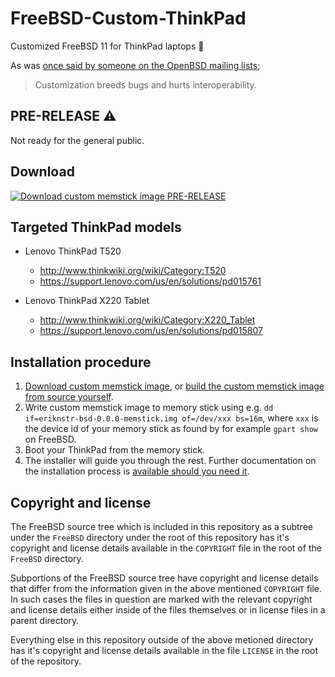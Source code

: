 # FreeBSD-Custom-ThinkPad

Customized FreeBSD 11 for ThinkPad laptops 🐅

As was [once said by someone on the OpenBSD mailing lists](http://marc.info/?l=openbsd-misc&m=145358748924473&w=4);

>Customization breeds bugs and hurts interoperability.

## PRE-RELEASE ⚠️

Not ready for the general public.

## Download

[![Download custom memstick image PRE-RELEASE][msimgdl]][msimg]

## Targeted ThinkPad models

* Lenovo ThinkPad T520
  - http://www.thinkwiki.org/wiki/Category:T520
  - https://support.lenovo.com/us/en/solutions/pd015761

* Lenovo ThinkPad X220 Tablet
  - http://www.thinkwiki.org/wiki/Category:X220_Tablet
  - https://support.lenovo.com/us/en/solutions/pd015807

## Installation procedure

1. [Download custom memstick image][msimg], or [build the custom memstick image from source yourself](docs/build.md).
2. Write custom memstick image to memory stick using e.g. `dd if=eriknstr-bsd-0.0.0-memstick.img of=/dev/xxx bs=16m`, where `xxx` is the device id of your memory stick as found by for example `gpart show` on FreeBSD.
3. Boot your ThinkPad from the memory stick.
4. The installer will guide you through the rest. Further documentation on the installation process is [available should you need it](docs/guided_install.md).

## Copyright and license

The FreeBSD source tree which is included in this repository as a subtree
under the `FreeBSD` directory under the root of this repository
has it's copyright and license details available in the `COPYRIGHT`
file in the root of the `FreeBSD` directory.

Subportions of the FreeBSD source tree have copyright and license details
that differ from the information given in the above mentioned `COPYRIGHT`
file. In such cases the files in question are marked with the relevant
copyright and license details either inside of the files themselves
or in license files in a parent directory.

Everything else in this repository outside of the above metioned directory
has it's copyright and license details available in the file `LICENSE`
in the root of the repository.

[msimgdl]: https://github.com/eriknstr/FreeBSD-Custom-ThinkPad/releases/download/v0.0.0/msimgdl.png
[msimg]: https://github.com/eriknstr/FreeBSD-Custom-ThinkPad/releases/download/v0.0.0/eriknstr-bsd-0.0.0-memstick.img

